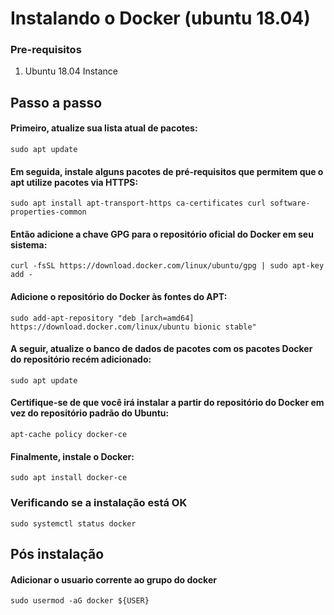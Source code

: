# Instalando o Docker (ubuntu 18.04)

### Pre-requisitos
1. Ubuntu 18.04 Instance

## Passo a passo

#### Primeiro, atualize sua lista atual de pacotes:
```
sudo apt update
```

#### Em seguida, instale alguns pacotes de pré-requisitos que permitem que o apt utilize pacotes via HTTPS:
```
sudo apt install apt-transport-https ca-certificates curl software-properties-common
```

#### Então adicione a chave GPG para o repositório oficial do Docker em seu sistema:
```
curl -fsSL https://download.docker.com/linux/ubuntu/gpg | sudo apt-key add -
```

#### Adicione o repositório do Docker às fontes do APT:
```
sudo add-apt-repository "deb [arch=amd64] https://download.docker.com/linux/ubuntu bionic stable"
```

#### A seguir, atualize o banco de dados de pacotes com os pacotes Docker do repositório recém adicionado:
```
sudo apt update
```

#### Certifique-se de que você irá instalar a partir do repositório do Docker em vez do repositório padrão do Ubuntu:
```
apt-cache policy docker-ce
```

#### Finalmente, instale o Docker:
```
sudo apt install docker-ce
```

### Verificando se a instalação está OK
```
sudo systemctl status docker
```

## Pós instalação

#### Adicionar o usuario corrente ao grupo do docker
```
sudo usermod -aG docker ${USER}
```
